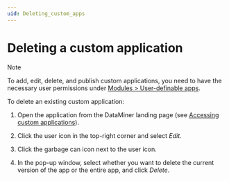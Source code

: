 ```yaml
---
uid: Deleting_custom_apps
---
```


# Deleting a custom application

> [!NOTE]
> To add, edit, delete, and publish custom applications, you need to have the necessary user permissions under [Modules > User-definable apps](xref:DataMiner_user_permissions#modules--user-definable-apps).

To delete an existing custom application:

1. Open the application from the DataMiner landing page (see [Accessing custom applications](xref:Accessing_custom_apps)).

1. Click the user icon in the top-right corner and select *Edit*.

1. Click the garbage can icon next to the user icon.

1. In the pop-up window, select whether you want to delete the current version of the app or the entire app, and click *Delete*.
